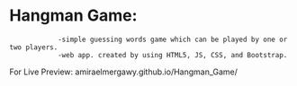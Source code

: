 # Hangman Game: 
                -simple guessing words game which can be played by one or two players.
                -web app. created by using HTML5, JS, CSS, and Bootstrap.
                
                
For Live Preview: amiraelmergawy.github.io/Hangman_Game/
